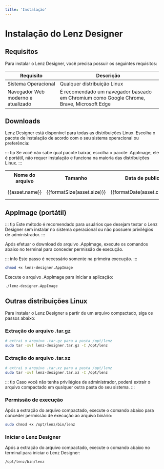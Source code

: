 ```yaml
---
title: 'Instalação'
---
```


<script setup>
    import { data } from './install.data'

    function formatDate(dateString) {
        const date = new Date(dateString);

        return date.toLocaleDateString('pt-BR', {
            year: 'numeric',
            month: '2-digit',
            day: '2-digit',
            hour: '2-digit',
            minute: '2-digit',
            timeZone: 'America/Sao_Paulo',
        });
    }

    function formatSize(size) {
        if (size < 1024) {
            return size + ' B';
        }

        const units = ['B', 'KB', 'MB', 'GB', 'TB', 'PB', 'EB', 'ZB', 'YB'];
        const index = Math.floor(Math.log(size) / Math.log(1024));

        const formattedSize = (size / Math.pow(1024, index)).toFixed(2);
        return formattedSize + ' ' + units[index];
    }
</script>

# Instalação do Lenz Designer


## Requisitos
Para instalar o Lenz Designer, você precisa possuir os seguintes requisitos:

| Requisito                          | Descrição                                                                                |
| ---------------------------------- | ---------------------------------------------------------------------------------------- |
| Sistema Operacional                | Qualquer distribuição Linux                                                              |
| Navegador Web moderno e atualizado | É recomendado um navegador baseado em Chromium como Google Chrome, Brave, Microsoft Edge |

## Downloads

Lenz Designer está disponível para todas as distribuições Linux. Escolha o pacote de instalação de acordo com o seu sistema operacional ou preferência:

::: tip
Se você não sabe qual pacote baixar, escolha o pacote .AppImage, ele é portátil, não requer instalação e funciona na maioria das distribuições Linux.
:::

<table>
    <tbody>
    <tr>
        <th>Nome do arquivo</th>
        <th>Tamanho</th>
        <th>Data de publicação</th>
        <th></th>
    </tr>
        <!-- <tr>
            <td>Debian/Ubuntu e derivados</td>
            <td>Pacote Debian (.deb)</td>
            <td><a href="https://github.com/salomaosnff/lenz/releases/download/v0.2.0/lenz-designer.deb">Baixar arquivo</a></td>
        </tr> -->
        <tr v-for="asset in data.assets">
            <td>{{asset.name}}</td>
            <td>{{formatSize(asset.size)}}</td>
            <td>{{formatDate(asset.created_at)}}</td>
            <td><a :href="asset.browser_download_url">Baixar arquivo</a></td>
        </tr>
    </tbody>
</table>

<!-- ## Debian/Ubuntu e derivados

Para instalar o Lenz Designer no Debian/Ubuntu e derivados, [baixe o pacote .deb](https://github.com/salomaosnff/lenz-designer/releases/download/v0.2.0/lenz-designer.deb) e execute o comando abaixo no terminal para instalar o pacote:

```bash
sudo dpkg -i lenz-designer.deb
```

::: warning
É necessário privilégios de administrador para instalar o pacote .deb.
::: -->

## AppImage (portátil)

::: tip
Este método é recomendado para usuários que desejam testar o Lenz Designer sem instalar no sistema operacional ou não possuem privilégios de administrador.
:::


Após efetuar o download do arquivo .AppImage, execute os comandos abaixo no terminal para conceder permissão de execução.

::: info
Este passo é necessário somente na primeira execução.
:::

```bash
chmod +x lenz-designer.AppImage
```

Execute o arquivo .AppImage para iniciar a aplicação:

```bash
./lenz-designer.AppImage
```

## Outras distribuições Linux

Para instalar o Lenz Designer a partir de um arquivo compactado, siga os passos abaixo:

### Extração do arquivo .tar.gz

```bash
# extrai o arquivo .tar.gz para a pasta /opt/lenz
sudo tar -xvf lenz-designer.tar.gz -C /opt/lenz
```

### Extração do arquivo .tar.xz

```bash
# extrai o arquivo .tar.xz para a pasta /opt/lenz
sudo tar -xvf lenz-designer.tar.xz -C /opt/lenz
```

::: tip
Caso você não tenha privilégios de administrador, poderá extrair o arquivo compactado em qualquer outra pasta do seu sistema.
:::

### Permissão de execução

Após a extração do arquivo compactado, execute o comando abaixo para conceder permissão de execução ao arquivo binário:

```bash
sudo chmod +x /opt/lenz/bin/lenz
```

### Iniciar o Lenz Designer

Após a extração do arquivo compactado, execute o comando abaixo no terminal para iniciar o Lenz Designer:

```bash
/opt/lenz/bin/lenz
```